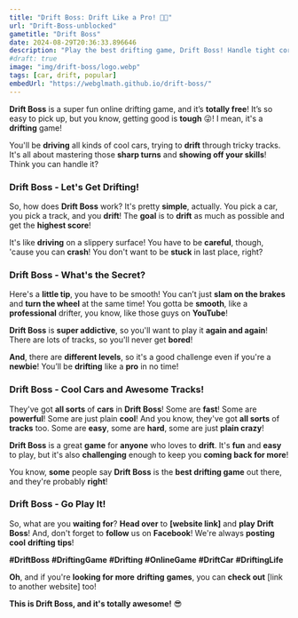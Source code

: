 ```yaml
---
title: "Drift Boss: Drift Like a Pro! 🚗💨"
url: "Drift-Boss-unblocked"
gametitle: "Drift Boss"
date: 2024-08-29T20:36:33.896646
description: "Play the best drifting game, Drift Boss! Handle tight corners, get proficient on difficult tracks, and demonstrate your drifting prowess. Ideal for all abilities—easy to pick up, challenging to master!"
#draft: true
image: "img/drift-boss/logo.webp"
tags: [car, drift, popular]
embedUrl: "https://webglmath.github.io/drift-boss/"
---
```


**Drift Boss** is a super fun online drifting game, and it’s **totally free**!  It’s so easy to pick up, but you know, getting good is **tough** 😜!  I mean, it's a **drifting** game!  

You'll be **driving** all kinds of cool cars, trying to **drift** through tricky tracks.  It's all about mastering those **sharp turns** and  **showing off your skills**!  Think you can handle it?  

### Drift Boss - Let's Get  **Drifting**! 

So, how does **Drift Boss** work?  It's pretty **simple**, actually.  You pick a car, you pick a track, and you **drift**!  The **goal** is to **drift** as much as possible and get the **highest score**!  

It's like **driving** on a slippery surface!  You have to be **careful**, though,  'cause you can **crash**!  You don't want to be **stuck** in last place, right?  

### Drift Boss - What's the **Secret**?

Here's a **little tip**, you have to be smooth!  You can’t just **slam on the brakes** and **turn the wheel** at the same time!  You gotta be **smooth**, like a **professional** drifter,  you know, like those guys on **YouTube**! 

**Drift Boss** is **super addictive**, so you'll want to play it **again and again**!  There are lots of tracks, so you'll never get **bored**!  

**And**, there are **different levels**, so it's a good challenge even if you're a **newbie**!  You’ll be **drifting** like a **pro** in no time!  

### **Drift Boss** - **Cool**  Cars and **Awesome** Tracks!

They've got **all sorts** of **cars** in **Drift Boss**!  Some are **fast**!  Some are **powerful**!  Some are just plain **cool**!  And you know, they've got **all sorts** of **tracks** too.  Some are **easy**, some are **hard**, some are just **plain crazy**!  

**Drift Boss** is a great **game** for **anyone** who loves to **drift**.  It's **fun** and **easy** to play, but it's also **challenging** enough to keep you **coming back for more**!  

You know, **some** people say **Drift Boss** is the **best drifting game** out there, and they're probably **right**!

### Drift Boss -  **Go** Play It!

So, what are you **waiting for**?  **Head over** to **[website link]** and **play** **Drift Boss**!  And, don't forget to **follow** us on **Facebook**!  We're always **posting** **cool** **drifting** **tips**!  

**#DriftBoss**   **#DriftingGame**  **#Drifting**  **#OnlineGame**  **#DriftCar**  **#DriftingLife** 

**Oh**, and if you're **looking for more** **drifting** **games**, you can **check out** [link to another website] too!

**This is Drift Boss, and it's **totally awesome**!**   😎
